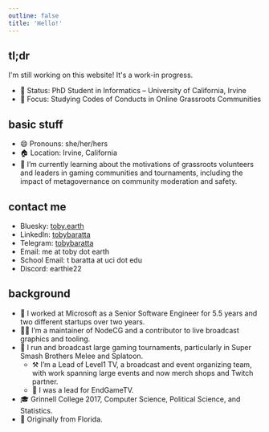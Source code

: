 ```yaml
---
outline: false
title: 'Hello!'
---
```


## tl;dr

I'm still working on this website! It's a work-in progress.

- 🏫 Status: PhD Student in Informatics – University of California, Irvine
- 📖 Focus: Studying Codes of Conducts in Online Grassroots Communities

## basic stuff

- 😄 Pronouns: she/her/hers
- 🏠 Location: Irvine, California
- 🌱 I’m currently learning about the motivations of grassroots volunteers and leaders in gaming communities and tournaments, including the impact of metagovernance on community moderation and safety.

## contact me

- Bluesky: [toby.earth](https://bsky.app/toby.earth)
- LinkedIn: [tobybaratta](https://linkedin.com/in/tobybaratta)
- Telegram: [tobybaratta](https://t.me/tobybaratta)
- Email: me at toby dot earth
- School Email: t baratta at uci dot edu
- Discord: earthie22

## background

- 💼 I worked at Microsoft as a Senior Software Engineer for 5.5 years and two different startups over two years.
- 👩‍💻 I’m a maintainer of NodeCG and a contributor to live broadcast graphics and tooling.
- 🎥 I run and broadcast large gaming tournaments, particularly in Super Smash Brothers Melee and Splatoon.
  - ⚒️ I’m a Lead of Level1 TV, a broadcast and event organizing team, with work spanning large events and now merch shops and Twitch partner.
  - 📸 I was a lead for EndGameTV.
- 🎓 Grinnell College 2017, Computer Science, Political Science, and Statistics.
- 🌴 Originally from Florida.
